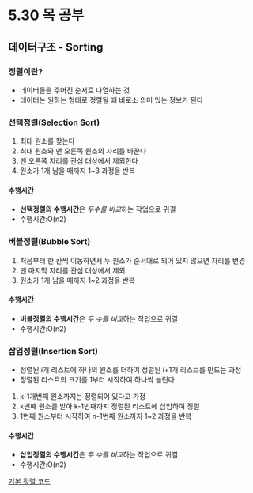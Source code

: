 # 5.30 목 공부

## 데이터구조 - Sorting

### 정렬이란?

* 데이터들을 주어진 순서로 나열하는 것
* 데이터는 원하는 형태로 정렬될 떄 비로소 의미 있는 정보가 된다

### 선택정렬(Selection Sort)

1. 최대 원소를 찾는다
2. 최대 원소와 맨 오른쪽 원소의 자리를 바꾼다
3. 맨 오른쪽 자리를 관심 대상에서 제외한다
4. 원소가 1개 남을 때까지 1~3 과정을 반복

#### 수행시간

* **선택정렬의 수행시간**은 *두수를 비교*하는 작업으로 귀결
* 수행시간:O(n2)

### 버블정렬(Bubble Sort)

1. 처음부터 한 칸씩 이동하면서 두 원소가 순서대로 되어 있지 않으면 자리를 변경
2. 맨 마지막 자리를 관심 대상에서 제외
3. 원소가 1개 남을 때까지 1~2 과정을 반복

#### 수행시간

* **버블정렬의 수행시간**은 *두 수를 비교*하는 작업으로 귀결
* 수행시간:O(n2)

### 삽입정렬(Insertion Sort)

* 정렬된 i개 리스트에 하나의 원소를 더하여 정렬된 i+1개 리스트를 만드는 과정
* 정렬된 리스트의 크기를 1부터 시작하여 하나씩 늘린다

1. k-1개번째 원소까지는 정렬되어 있다고 가정
2. k번째 원소를 받아 k-1번째까지 정렬된 리스트에 삽입하여 정렬
3. 1번째 원소부터 시작하여 n-1번째 원소까지 1~2 과정을 반복

#### 수행시간

* **삽입정렬의 수행시간**은 *두 수를 비교*하는 작업으로 귀결
* 수행시간:O(n2)

[기본 정렬 코드](http://localhost:8888/lab/tree/%EB%8D%B0%EC%9D%B4%ED%84%B0%EA%B5%AC%EC%A1%B0%20-%20Sorting1.ipynb)
